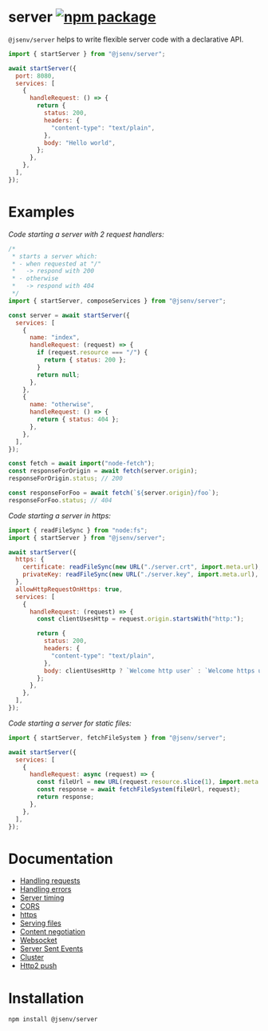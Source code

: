 # server [![npm package](https://img.shields.io/npm/v/@jsenv/server.svg?logo=npm&label=package)](https://www.npmjs.com/package/@jsenv/server)

`@jsenv/server` helps to write flexible server code with a declarative API.

```js
import { startServer } from "@jsenv/server";

await startServer({
  port: 8080,
  services: [
    {
      handleRequest: () => {
        return {
          status: 200,
          headers: {
            "content-type": "text/plain",
          },
          body: "Hello world",
        };
      },
    },
  ],
});
```

# Examples

_Code starting a server with 2 request handlers:_

```js
/*
 * starts a server which:
 * - when requested at "/"
 *   -> respond with 200
 * - otherwise
 *   -> respond with 404
 */
import { startServer, composeServices } from "@jsenv/server";

const server = await startServer({
  services: [
    {
      name: "index",
      handleRequest: (request) => {
        if (request.resource === "/") {
          return { status: 200 };
        }
        return null;
      },
    },
    {
      name: "otherwise",
      handleRequest: () => {
        return { status: 404 };
      },
    },
  ],
});

const fetch = await import("node-fetch");
const responseForOrigin = await fetch(server.origin);
responseForOrigin.status; // 200

const responseForFoo = await fetch(`${server.origin}/foo`);
responseForFoo.status; // 404
```

_Code starting a server in https:_

```js
import { readFileSync } from "node:fs";
import { startServer } from "@jsenv/server";

await startServer({
  https: {
    certificate: readFileSync(new URL("./server.crt", import.meta.url), "utf8"),
    privateKey: readFileSync(new URL("./server.key", import.meta.url), "utf8"),
  },
  allowHttpRequestOnHttps: true,
  services: [
    {
      handleRequest: (request) => {
        const clientUsesHttp = request.origin.startsWith("http:");

        return {
          status: 200,
          headers: {
            "content-type": "text/plain",
          },
          body: clientUsesHttp ? `Welcome http user` : `Welcome https user`,
        };
      },
    },
  ],
});
```

_Code starting a server for static files:_

```js
import { startServer, fetchFileSystem } from "@jsenv/server";

await startServer({
  services: [
    {
      handleRequest: async (request) => {
        const fileUrl = new URL(request.resource.slice(1), import.meta.url);
        const response = await fetchFileSystem(fileUrl, request);
        return response;
      },
    },
  ],
});
```

# Documentation

- [Handling requests](./docs/handling_requests.md)
- [Handling errors](./docs/handling_errors.md)
- [Server timing](./docs/server_timing.md)
- [CORS](./docs/cors.md)
- [https](./docs/https.md)
- [Serving files](./docs/serving_files.md)
- [Content negotiation](./docs/content_negotiation.md)
- [Websocket](./docs/websocket.md)
- [Server Sent Events](./docs/server_sent_events.md)
- [Cluster](./docs/cluster.md)
- [Http2 push](./docs/http2_push.md)

# Installation

```console
npm install @jsenv/server
```
